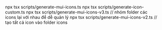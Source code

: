 npx tsx scripts/generate-mui-icons.ts
npx tsx scripts/generate-icon-custom.ts
npx tsx scripts/generate-mui-icons-v3.ts // nhóm folder các icons lại với nhau để dễ quản lý
npx tsx scripts/generate-mui-icons-v2.ts // tạo tất cả icon vào folder icons
